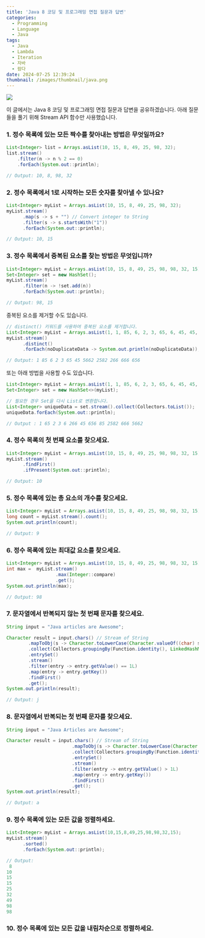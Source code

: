 ```yaml
---
title: 'Java 8 코딩 및 프로그래밍 면접 질문과 답변'
categories:
  - Programming
  - Language
  - Java
tags:
  - Java
  - Lambda
  - Iteration
  - 자바
  - 람다
date: 2024-07-25 12:39:24
thumbnail: /images/thumbnail/java.png
---
```


![](/images/header/java-1.png)

이 글에서는 Java 8 코딩 및 프로그래밍 면접 질문과 답변을 공유하겠습니다. 아래 질문들을 풀기 위해 Stream API 함수만 사용했습니다.

### 1. 정수 목록에 있는 모든 짝수를 찾아내는 방법은 무엇일까요?

```java
List<Integer> list = Arrays.asList(10, 15, 8, 49, 25, 98, 32);
list.stream()
    .filter(n -> n % 2 == 0)
    .forEach(System.out::println);

// Output: 10, 8, 98, 32
```

### 2. 정수 목록에서 1로 시작하는 모든 숫자를 찾아낼 수 있나요?

```java
List<Integer> myList = Arrays.asList(10, 15, 8, 49, 25, 98, 32);
myList.stream()
      .map(s -> s + "") // Convert integer to String
      .filter(s -> s.startsWith("1"))
      .forEach(System.out::println);

// Output: 10, 15
```

### 3. 정수 목록에서 중복된 요소를 찾는 방법은 무엇입니까?

```java
List<Integer> myList = Arrays.asList(10, 15, 8, 49, 25, 98, 98, 32, 15);
Set<Integer> set = new HashSet();
myList.stream()
      .filter(n -> !set.add(n))
      .forEach(System.out::println);

// Output: 98, 15
```

중복된 요소를 제거할 수도 있습니다.

```java
// distinct() 키워드를 사용하여 중복된 요소를 제거합니다.
List<Integer> myList = Arrays.asList(1, 1, 85, 6, 2, 3, 65, 6, 45, 45, 5662, 2582, 2, 2, 266, 666, 656);
myList.stream()
      .distinct()
      .forEach(noDuplicateData -> System.out.println(noDuplicateData));

// Output: 1 85 6 2 3 65 45 5662 2582 266 666 656
```

또는 아래 방법을 사용할 수도 있습니다.

```java
List<Integer> myList = Arrays.asList(1, 1, 85, 6, 2, 3, 65, 6, 45, 45, 5662, 2582, 2, 2, 266, 666, 656);
Set<Integer> set = new HashSet<>(myList);

// 필요한 경우 Set을 다시 List로 변환합니다.
List<Integer> uniqueData = set.stream().collect(Collectors.toList());
uniqueData.forEach(System.out::println);

// Output : 1 65 2 3 6 266 45 656 85 2582 666 5662
```

### 4. 정수 목록의 첫 번째 요소를 찾으세요.

```java
List<Integer> myList = Arrays.asList(10, 15, 8, 49, 25, 98, 98, 32, 15);
myList.stream()
      .findFirst()
      .ifPresent(System.out::println);

// Output: 10
```

### 5. 정수 목록에 있는 총 요소의 개수를 찾으세요.

```java
List<Integer> myList = Arrays.asList(10, 15, 8, 49, 25, 98, 98, 32, 15);
long count = myList.stream().count();
System.out.println(count);

// Output: 9
```

### 6. 정수 목록에 있는 최대값 요소를 찾으세요.

```java
List<Integer> myList = Arrays.asList(10, 15, 8, 49, 25, 98, 98, 32, 15);
int max =  myList.stream()
                  .max(Integer::compare)
                  .get();
System.out.println(max);

// Output: 98
```

### 7. 문자열에서 반복되지 않는 첫 번째 문자를 찾으세요.

```java
String input = "Java articles are Awesome";

Character result = input.chars() // Stream of String
        .mapToObj(s -> Character.toLowerCase(Character.valueOf((char) s))) // 먼저 Character 객체로 변환한 다음 소문자로 변환합니다.
        .collect(Collectors.groupingBy(Function.identity(), LinkedHashMap::new, Collectors.counting())) // map에 문자를 key로 카운팅한 숫자를 value로 저장합니다.
        .entrySet()
        .stream()
        .filter(entry -> entry.getValue() == 1L)
        .map(entry -> entry.getKey())
        .findFirst()
        .get();
System.out.println(result);

// Output: j
```

### 8. 문자열에서 반복되는 첫 번째 문자를 찾으세요.

```java
String input = "Java Articles are Awesome";

Character result = input.chars() // Stream of String
                        .mapToObj(s -> Character.toLowerCase(Character.valueOf((char) s))) // 먼저 Character 객체로 변환한 다음 소문자로 변환합니다.
                        .collect(Collectors.groupingBy(Function.identity(), LinkedHashMap::new, Collectors.counting())) // map에 문자를 key로 카운팅한 숫자를 value로 저장합니다.
                        .entrySet()
                        .stream()
                        .filter(entry -> entry.getValue() > 1L)
                        .map(entry -> entry.getKey())
                        .findFirst()
                        .get();
System.out.println(result);

// Output: a
```

### 9. 정수 목록에 있는 모든 값을 정렬하세요.

```java
List<Integer> myList = Arrays.asList(10,15,8,49,25,98,98,32,15);
myList.stream()
      .sorted()
      .forEach(System.out::println);

// Output:
 8
10
15
15
25
32
49
98
98
```

### 10. 정수 목록에 있는 모든 값을 내림차순으로 정렬하세요.

```java

```